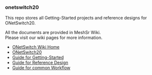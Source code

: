 ### onetswitch20
This repo stores all Getting-Started projects and reference designs for ONetSwitch20.  

All the documents are provided in MeshSr Wiki.  
Please visit our wiki pages for more information.  
* [ONetSwitch Wiki Home](https://github.com/meshsr/wiki/wiki)  
* [ONetSwitch20](https://github.com/MeshSr/wiki/wiki/ONetSwitch20)
* [Guide for Getting-Started](https://github.com/MeshSr/wiki/wiki/Guide-Getting-Started)  
* [Guide for Reference Design](https://github.com/MeshSr/wiki/wiki/Guide-Reference-Design)  
* [Guide for common Workflow](https://github.com/MeshSr/wiki/wiki/Guide-Workflow)  
